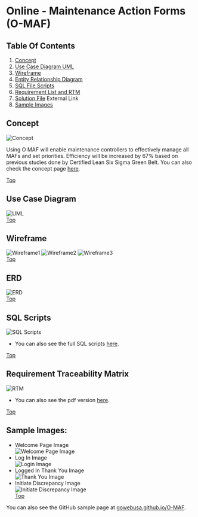 # Online - Maintenance Action Forms (O-MAF)

## Table Of Contents
1. [Concept](#concept)
2. [Use Case Diagram UML](#use-case-diagram)
3. [Wireframe](#wireframe)
4. [Entity Relationship Diagram](#erd)
5. [SQL File Scripts](#sql-scripts)
6. [Requirement List and RTM](#requirement-traceability-matrix)
7. [Solution File](https://github.com/gowebUSA/O-MAF) External Link
8. [Sample Images](#sample-images)

## Concept
![Concept](https://github.com/gowebUSA/MSSA-Project/blob/master/TSQL/Project-Step-7/prototype/images/Concept.png)

Using O MAF will enable maintenance controllers to effectively manage all MAFs and set priorities. Efficiency will be increased by 67% based on previous studies done by Certified Lean Six Sigma Green Belt. You can also check the concept page [here](https://github.com/gowebUSA/MSSA-Project/tree/master/TSQL/Project-Step-7).

[Top](#table-of-contents)
## Use Case Diagram
![UML](https://github.com/gowebUSA/MSSA-Project/blob/master/TSQL/Project-Step-7/Case%20UML.png)
<br />
[Top](#table-of-contents)
## Wireframe
![Wireframe1](https://github.com/gowebUSA/MSSA-Project/blob/master/TSQL/Project-Step-7/prototype/images/Wireframe1.png)
![Wireframe2](https://github.com/gowebUSA/MSSA-Project/blob/master/TSQL/Project-Step-7/prototype/images/Wireframe2.png)
![Wireframe3](https://github.com/gowebUSA/MSSA-Project/blob/master/TSQL/Project-Step-7/prototype/images/Wireframe3.png)
<br />
[Top](#table-of-contents)
## ERD
![ERD](https://github.com/gowebUSA/MSSA-Project/blob/master/TSQL/Project-Step-7/prototype/images/O-MAF%20ERD.png)
<br />
[Top](#table-of-contents)
## SQL Scripts
![SQL Scripts](https://github.com/gowebUSA/MSSA-Project/blob/master/TSQL/Project-Step-7/prototype/images/SQL1-7.png)
- You can also see the full SQL scripts [here](https://github.com/gowebUSA/MSSA-Project/blob/master/T-SQL/o_maf.sql).

[Top](#table-of-contents)
## Requirement Traceability Matrix
![RTM](https://github.com/gowebUSA/MSSA-Project/blob/master/TSQL/Project-Step-7/prototype/images/rtm123.png)
- You can also see the pdf version [here](https://github.com/gowebUSA/MSSA-Project/blob/master/TSQL/Project-Step-7/Requirement%20List%20and%20RTM.pdf).

[Top](#table-of-contents)
## Sample Images:
- Welcome Page Image <br />
![Welcome Page Image](https://github.com/gowebUSA/MSSA-Project/blob/master/TSQL/Project-Step-7/prototype/WelcomePage2.png)
- Log In Image <br />
![Login Image](https://GitHub.com/gowebUSA/MSSA-Project/raw/master/TSQL/Project-Step-7/prototype/Login-Image3.png)
- Logged In Thank You Image <br />
![Thank You Image](https://github.com/gowebUSA/MSSA-Project/blob/master/TSQL/Project-Step-7/prototype/ThankYouPage.png)
- Initiate Discrepancy Image <br />
![Initiate Discrepancy Image](https://github.com/gowebUSA/MSSA-Project/blob/master/TSQL/Project-Step-7/prototype/InitiateDisc2.png)<br />
[Top](#table-of-contents)

You can also see the GitHub sample page at [gowebusa.github.io/O-MAF](https://gowebusa.github.io/O-MAF/).


